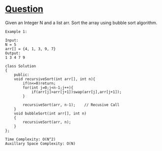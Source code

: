 # <a href="https://practice.geeksforgeeks.org/problems/bubble-sort/1?utm_source=youtube&utm_medium=collab_striver_ytdescription&utm_campaign=bubble-sort">Question</a>
Given an Integer N and a list arr. Sort the array using bubble sort algorithm.
```
Example 1:

Input: 
N = 5
arr[] = {4, 1, 3, 9, 7}
Output: 
1 3 4 7 9
```

```
class Solution
{
    public:
    void recursiveSort(int arr[], int n){
        if(n<=0)return;
        for(int j=0;j<n-1;j++){
            if(arr[j]>arr[j+1])swap(arr[j],arr[j+1]);
        }
        
        recursiveSort(arr, n-1);    // Recusive Call
    }
    void bubbleSort(int arr[], int n)
    {
        recursiveSort(arr, n);
    }
};
```

```
Time Complexity: O(N^2)
Auxillary Space Complexity: O(N)
```

